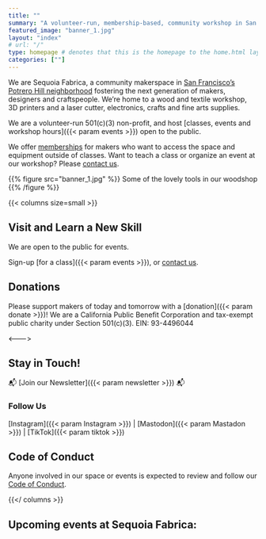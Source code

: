 ```yaml
---
title: ""
summary: "A volunteer-run, membership-based, community workshop in San Francisco. Classes and tools for woodworking, sewing, electronics, fabrication, crafts and fine arts."
featured_image: "banner_1.jpg"
layout: "index"
# url: "/"
type: homepage # denotes that this is the homepage to the home.html layout
categories: [""]
---
```


We are Sequoia Fabrica, a community makerspace in [San Francisco’s Potrero Hill neighborhood](https://maps.app.goo.gl/7fiutyz9KxsT1eXc7) fostering the next generation of makers, designers and craftspeople. We’re home to a wood and textile workshop, 3D printers and a laser cutter, electronics, crafts and fine arts supplies.

We are a volunteer-run 501(c)(3) non-profit, and host [classes, events and workshop hours]({{< param events >}}) open to the public.

We offer [memberships](/membership) for makers who want to access the space and equipment outside of classes. Want to teach a class or organize an event at our workshop? Please [contact us](/contact).

{{% figure src="banner_1.jpg" %}} 
Some of the lovely tools in our woodshop
{{% /figure %}}

{{< columns size=small >}}
## Visit and Learn a New Skill

We are open to the public for events.

Sign-up [for a class]({{< param events >}}), or [contact us](/contact).


## Donations
Please support makers of today and tomorrow with a [donation]({{< param donate >}})! We are a California Public Benefit Corporation and tax-exempt public charity under Section 501(c)(3). EIN: 93-4496044

<--->

## Stay in Touch!
📬 [Join our Newsletter]({{< param newsletter >}}) 📬
### Follow Us
[Instagram]({{< param Instagram >}})  |  [Mastodon]({{< param Mastadon >}})  |  [TikTok]({{< param tiktok >}})
    
## Code of Conduct
Anyone involved in our space or events is expected to review and follow our [Code of Conduct](/code-of-contact).

{{</ columns >}}

## Upcoming events at Sequoia Fabrica:
<div id="calendar">
    <div id="calendar-view"></div>
</div>


